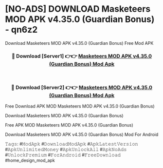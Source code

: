 # [NO-ADS] DOWNLOAD Masketeers MOD APK v4.35.0 (Guardian Bonus) - qn6z2
Download Masketeers MOD APK v4.35.0 (Guardian Bonus) Free Mod APK

<div align="center">
<h3>🔴 Download [Server1] 👉👉 <a href="https://apk-comot.site?title=Masketeers_MOD_APK_v4.35.0_(Guardian_Bonus)">Masketeers MOD APK v4.35.0 (Guardian Bonus) Mod Apk</a></h3><br>

<h3>🔴 Download [Server2] 👉👉 <a href="https://apk-comot.site?title=Masketeers_MOD_APK_v4.35.0_(Guardian_Bonus)">Masketeers MOD APK v4.35.0 (Guardian Bonus) Mod Apk</a></h3>
</div>


Free Download APK MOD Masketeers MOD APK v4.35.0 (Guardian Bonus)

Download Masketeers MOD APK v4.35.0 (Guardian Bonus) 

Free APK MOD Masketeers MOD APK v4.35.0 (Guardian Bonus) 

Download Masketeers MOD APK v4.35.0 (Guardian Bonus) Mod For Android

𝚃𝚊𝚐𝚜: #𝙼𝚘𝚍𝙰𝚙𝚔 #𝙳𝚘𝚠𝚗𝚕𝚘𝚊𝚍𝙼𝚘𝚍𝙰𝚙𝚔 #𝙰𝚙𝚔𝙻𝚊𝚝𝚎𝚜𝚝𝚅𝚎𝚛𝚜𝚒𝚘𝚗 #𝙰𝚙𝚔𝚄𝚗𝚕𝚒𝚖𝚒𝚝𝚎𝚍𝙼𝚘𝚗𝚎𝚢 #𝙰𝚙𝚔𝚄𝚗𝚕𝚘𝚌𝚔𝙰𝚕𝚕 #𝙰𝚙𝚔𝙽𝚘𝙰𝚍𝚜 #𝚄𝚗𝚕𝚘𝚌𝚔𝙿𝚛𝚎𝚖𝚒𝚞𝚖 #𝙵𝚘𝚛𝙰𝚗𝚍𝚛𝚘𝚒𝚍 #𝙵𝚛𝚎𝚎𝙳𝚘𝚠𝚗𝚕𝚘𝚊𝚍 #home_design_mod_apk